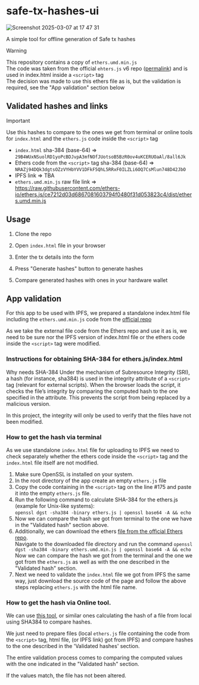 # safe-tx-hashes-ui

![Screenshot 2025-03-07 at 17 47 31](https://github.com/user-attachments/assets/ae863272-c106-4b05-a474-44460f4be199)

A simple tool for offline generation of Safe tx hashes

> [!WARNING]  
> This repository contains a copy of `ethers.umd.min.js`  
> The code was taken from the official `ehters.js` v6 repo ([permalink](https://github.com/ethers-io/ethers.js/blob/ce7212d03d6867081603794f0480f31d053823c4/dist/ethers.umd.min.js)) and is used in index.html inside a `<script>` tag  
> The decision was made to use this ethers file as is, but the validation is required, see the "App validation" section below 


## Validated hashes and links 
> [!IMPORTANT]  
> Use this hashes to compare to the ones we get from terminal or online tools for `index.html` and the `ethers.js` code inside the `<script>` tag

- `index.html` sha-384 (base-64) => `29B4WUxNSuolRD1yoPcBDJvpA3mfNOfJUotsoB5BzR0ov4uKCERUOaAl/8all6Jk`
- Ethers code from the `<script>` tag sha-384 (base-64) => `NRAZj94DQk3dgtsOZzVYHbYVV1DFkF5QhL5RRxF0ILZLi6OQ7CsMlun748D42JbO`  
- IPFS link => TBA
- `ethers.umd.min.js` raw file link => https://raw.githubusercontent.com/ethers-io/ethers.js/ce7212d03d6867081603794f0480f31d053823c4/dist/ethers.umd.min.js


## Usage

1. Clone the repo

2. Open `index.html` file in your browser

3. Enter the tx details into the form

4. Press "Generate hashes" button to generate hashes

5. Compare generated hashes with ones in your hardware wallet

## App validation

For this app to be used with IPFS, we prepared a standalone index.html file including the `ethers.umd.min.js` code from
the [official repo](https://github.com/ethers-io/ethers.js/blob/ce7212d03d6867081603794f0480f31d053823c4/dist/ethers.umd.min.js)

As we take the external file code from the Ethers repo and use it as is, we need to be sure nor the IPFS version of index.html file or the ethers code inside the `<script>` tag were modified.


### Instructions for obtaining SHA-384 for ethers.js/index.html
Why needs SHA-384
Under the mechanism of Subresource Integrity (SRI), a hash (for instance, sha384) is used in the integrity attribute of a `<script>` tag (relevant for external scripts). When the browser loads the script, it checks the file’s integrity by comparing the computed hash to the one specified in the attribute. This prevents the script from being replaced by a malicious version.

In this project, the integrity will only be used to verify that the files have not been modified.

### How to get the hash via terminal

As we use standalone `index.html` file for uploading to IPFS we need to check separately whether the ethers code inside the `<script>` tag and the `index.html` file itself are not modified.

1. Make sure OpenSSL is installed on your system.
2. In the root directory of the app create an empty `ethers.js` file
3. Copy the code containing in the `<script>` tag on the line #175 and paste it into the empty `ethers.js` file.
4. Run the following command to calculate SHA-384 for the ethers.js (example for Unix-like systems):  
`openssl dgst -sha384 -binary ethers.js | openssl base64 -A && echo`
5. Now we can compare the hash we got from terminal to the one we have in the "Validated hash" section above. 
6. Additionally, we can download the ethers [file from the official Ethers repo](https://github.com/ethers-io/ethers.js/blob/ce7212d03d6867081603794f0480f31d053823c4/dist/ethers.umd.min.js).  
Navigate to the downloaded file directory and run the command `openssl dgst -sha384 -binary ethers.umd.min.js | openssl base64 -A && echo`  
Now we can compare the hash we got from the terminal and the one we got from the `ethers.js` as well as with the one described in the "Validated hash" section.
7. Next we need to validate the `index.html` file we got from IPFS the same way, just download the source code of the page and follow the above steps replacing `ethers.js` with the html file name.


### How to get the hash via Online tool. 

We can use [this tool](https://emn178.github.io/online-tools/sha384_file_hash.html), or similar ones calculating the hash of a file from local using SHA384 to compare hashes. 

We just need to prepare files (local `ethers.js` file containing the code from the `<script>` tag, html file, (or IPFS link) got from IPFS) and compare hashes to the one described in the 'Validated hashes' section.  

The entire validation process comes to comparing the computed values with the one indicated in the "Validated hash" section.

If the values match, the file has not been altered.



